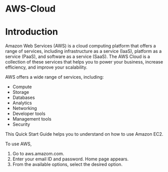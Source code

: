 # AWS-Cloud

# Introduction
Amazon Web Services (AWS) is a cloud computing platform that offers a range of services, including infrastructure as a service (IaaS), platform as a service (PaaS), and software as a service (SaaS). The AWS Cloud is a collection of these services that helps you to power your business, increase efficiency, and improve your scalability.

AWS offers a wide range of services, including:
* Compute
* Storage
* Databases
* Analytics
* Networking
* Developer tools
* Management tools
* Security

This Quick Start Guide helps you to understand on how to use Amazon EC2.

To use AWS,
1. Go to aws.amazom.com.
2. Enter your email ID and password.
    Home page appears.
3. From the available options, select the desired option.